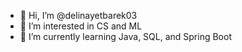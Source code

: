 - 👋 Hi, I’m @delinayetbarek03
- 👀 I’m interested in CS and ML
- 🌱 I’m currently learning Java, SQL, and Spring Boot

<!---
delinayetbarek03/delinayetbarek03 is a ✨ special ✨ repository because its `README.md` (this file) appears on your GitHub profile.
You can click the Preview link to take a look at your changes.
--->
